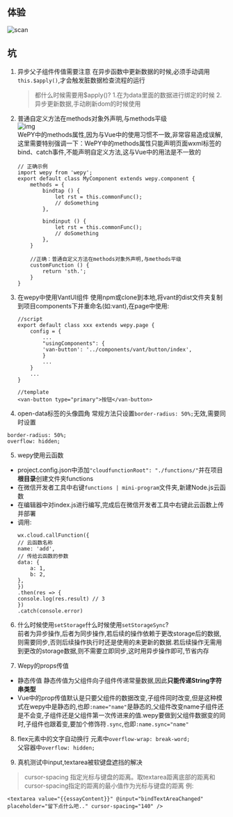 ## 体验
![scan](https://yangkeloff-1253356113.cos.ap-beijing.myqcloud.com/%E5%B0%8F%E7%A8%8B%E5%BA%8F%E7%A0%81.jpg)

## 坑
1. 异步父子组件传值需要注意
在异步函数中更新数据的时候,必须手动调用`this.$apply()`,才会触发脏数据检查流程的运行
    >都什么时候需要用$apply()? 
    >1.在为data里面的数据进行绑定的时候 2.异步更新数据,手动刷新dom的时候使用
2. 普通自定义方法在methods对象外声明,与methods平级  
![img](http://ww2.sinaimg.cn/large/006tNc79ly1g430qlr1q4j30ln08mdhv.jpg)  
WePY中的methods属性,因为与Vue中的使用习惯不一致,非常容易造成误解,这里需要特别强调一下：WePY中的methods属性只能声明页面wxml标签的bind、catch事件,不能声明自定义方法,这与Vue中的用法是不一致的
    ```
    // 正确示例
    import wepy from 'wepy';
    export default class MyComponent extends wepy.component {
        methods = {
            bindtap () {
                let rst = this.commonFunc();
                // doSomething
            },

            bindinput () {
                let rst = this.commonFunc();
                // doSomething
            },
        }

        //正确：普通自定义方法在methods对象外声明,与methods平级
        customFunction () {
            return 'sth.';
        }
    }
    ```
3. 在wepy中使用VantUI组件
使用npm或clone到本地,将vant的dist文件夹复制到项目components下并重命名(如:vant),在page中使用:
    ```
    //script
    export default class xxx extends wepy.page {
        config = {
            ...
            "usingComponents": {
            'van-button': '../components/vant/button/index',
            }
            ...
        }
        ...
    }

    //template
    <van-button type="primary">按钮</van-button>
    ```
4. open-data标签的头像圆角
常规方法只设置`border-radius: 50%;`无效,需要同时设置
```
border-radius: 50%;
overflow: hidden;
```
5. wepy使用云函数
- project.config.json中添加`"cloudfunctionRoot": "./functions/"`并在项目**根目录**创建文件夹functions
- 在微信开发者工具中右键`functions | mini-program`文件夹,新建Node.js云函数
- 在编辑器中对index.js进行编写,完成后在微信开发者工具中右键此云函数上传并部署
- 调用:
    ```
    wx.cloud.callFunction({
    // 云函数名称
    name: 'add',
    // 传给云函数的参数
    data: {
        a: 1,
        b: 2,
    },
    })
    .then(res => {
    console.log(res.result) // 3
    })
    .catch(console.error)
    ```
6. 什么时候使用`setStorage`什么时候使用`setStorageSync`?  
前者为异步操作,后者为同步操作,若后续的操作依赖于更改storage后的数据,则需要同步,否则后续操作执行时还是使用的未更新的数据.若后续操作无需用到更改的storage数据,则不需要立即同步,这时用异步操作即可,节省内存

7. Wepy的props传值  
- 静态传值
静态传值为父组件向子组件传递常量数据,因此**只能传递String字符串类型**
- Vue中的prop传值默认是只要父组件的数据改变,子组件同时改变,但是这种模式在wepy中是静态的,也即`:name="name"`是静态的,父组件改变name子组件还是不会变,子组件还是父组件第一次传进来的值.wepy要做到父组件数据变的同时,子组件也跟着变,要加个修饰符`.sync`,也即`:name.sync="name"`

8. flex元素中的文字自动换行
元素中`overflow-wrap: break-word;`  
父容器中`overflow: hidden;`

9. 真机测试中input,textarea被软键盘遮挡的解决
> cursor-spacing 指定光标与键盘的距离。取textarea距离底部的距离和cursor-spacing指定的距离的最小值作为光标与键盘的距离
例:
```
<textarea value="{{essayContent}}" @input="bindTextAreaChanged" placeholder="留下点什么吧.." cursor-spacing="140" />
```
